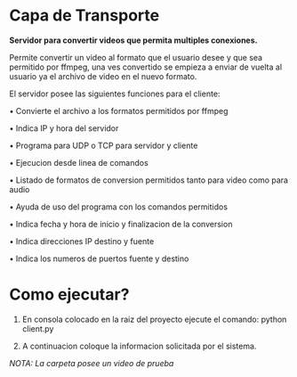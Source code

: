 # Capa de Transporte

**Servidor para convertir videos que permita multiples conexiones.**

Permite convertir un video al formato que el usuario desee y que sea permitido por ffmpeg, una ves
convertido se empieza a enviar de vuelta al usuario ya el archivo de video en el nuevo formato.

El servidor posee las siguientes funciones para el cliente:

• Convierte el archivo a los formatos permitidos por ffmpeg

• Indica IP y hora del servidor

• Programa para UDP o TCP para servidor y cliente

• Ejecucion desde linea de comandos

• Listado de formatos de conversion permitidos tanto para video como para audio

• Ayuda de uso del programa con los comandos permitidos

• Indica fecha y hora de inicio y finalizacion de la conversion

• Indica direcciones IP destino y fuente

• Indica los numeros de puertos fuente y destino

# Como ejecutar?

1. En consola colocado en la raiz del proyecto ejecute el comando: python client.py

2. A continuacion coloque la informacion solicitada por el sistema.

*NOTA: La carpeta posee un video de prueba*







